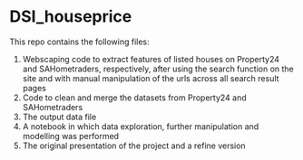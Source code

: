 # DSI_houseprice

This repo contains the following files:   
1. Webscaping code to extract features of listed houses on Property24 and SAHometraders, respectively, after using the search function on the site and with manual manipulation of the urls across all search result pages    
2. Code to clean and merge the datasets from Property24 and SAHometraders   
3. The output data file    
4. A notebook in which data exploration, further manipulation and modelling was performed    
5. The original presentation of the project and a refine version    
